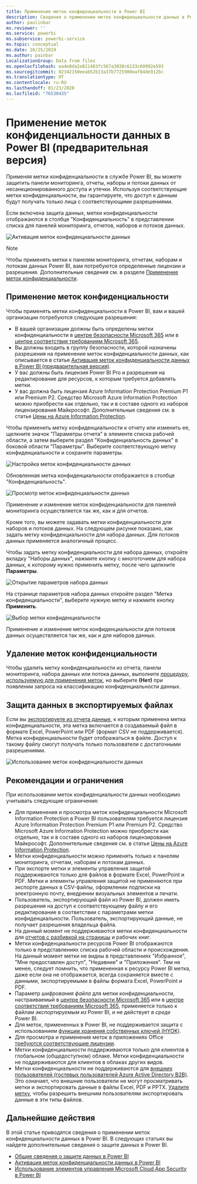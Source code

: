 ```yaml
---
title: Применение меток конфиденциальности в Power BI
description: Сведения о применении меток конфиденциальности данных в Power BI
author: paulinbar
ms.reviewer: ''
ms.service: powerbi
ms.subservice: powerbi-service
ms.topic: conceptual
ms.date: 10/25/2019
ms.author: painbar
LocalizationGroup: Data from files
ms.openlocfilehash: ea4e8da2e821483fc567a3038c6133c60992e593
ms.sourcegitcommit: 02342150eeab52b13a37b7725900eaf84de912bc
ms.translationtype: HT
ms.contentlocale: ru-RU
ms.lasthandoff: 01/23/2020
ms.locfileid: "76538435"
---
```

# <a name="apply-data-sensitivity-labels-in-power-bi-preview"></a>Применение меток конфиденциальности данных в Power BI (предварительная версия)

Применяя метки конфиденциальности в службе Power BI, вы можете защитить панели мониторинга, отчеты, наборы и потоки данных от несанкционированного доступа и утечки. Используя соответствующие метки конфиденциальности, вы гарантируете, что доступ к данным будут получать только лица с соответствующими разрешениями.

Если включена защита данных, метки конфиденциальности отображаются в столбце "Конфиденциальность" в представлении списка для панелей мониторинга, отчетов, наборов и потоков данных.

![Активация меток конфиденциальности данных](media/service-security-apply-data-sensitivity-labels/apply-data-sensitivity-labels-01.png)

> [!NOTE]
> Чтобы применять метки к панелям мониторинга, отчетам, наборам и потокам данных Power BI, вам потребуются определенные лицензии и разрешения. Дополнительные сведения см. в разделе [Применение меток конфиденциальности](#applying-sensitivity-labels).

## <a name="applying-sensitivity-labels"></a>Применение меток конфиденциальности

Чтобы применять метки конфиденциальности в Power BI, вам и вашей организации потребуются следующие разрешения:

* В вашей организации должны быть определены метки конфиденциальности в [центре безопасности Microsoft 365](https://security.microsoft.com/) или в [центре соответствия требованиям Microsoft 365](https://compliance.microsoft.com/).
* Вы должны входить в группу безопасности, которой назначены разрешения на применение меток конфиденциальности данных, как описывается в статье [Активация меток конфиденциальности данных в Power BI (предварительная версия)](../admin/service-security-enable-data-sensitivity-labels.md#enable-data-sensitivity-labels).
* У вас должны быть лицензия Power BI Pro и разрешения на редактирование для ресурсов, к которым требуется добавлять метки. 
* У вас должна быть лицензия Azure Information Protection Premium P1 или Premium P2. Средство Microsoft Azure Information Protection можно приобрести как отдельно, так и в составе одного из наборов лицензирования Майкрософт. Дополнительные сведения см. в статье [Цены на Azure Information Protection](https://azure.microsoft.com/pricing/details/information-protection/).

Чтобы применить метку конфиденциальности к отчету или изменить ее, щелкните значок "Параметры отчета" в элементе списка рабочей области, а затем выберите раздел "Конфиденциальность данных" в боковой области "Параметры". Выберите соответствующую метку конфиденциальности и сохраните параметры.

![Настройка меток конфиденциальности данных](media/service-security-apply-data-sensitivity-labels/apply-data-sensitivity-labels-02.png)

Обновленная метка конфиденциальности отображается в столбце "Конфиденциальность". 

![Просмотр меток конфиденциальности данных](media/service-security-apply-data-sensitivity-labels/apply-data-sensitivity-labels-03.png)

Применение и изменение меток конфиденциальности для панелей мониторинга осуществляется так же, как и для отчетов. 

Кроме того, вы можете задавать метки конфиденциальности для наборов и потоков данных. На следующем рисунке показано, как задать метку конфиденциальности для набора данных. Для потоков данных применяется аналогичный процесс.

Чтобы задать метку конфиденциальности для набора данных, откройте вкладку "Наборы данных", нажмите кнопку с многоточием для набора данных, к которому нужно применить метку, после чего щелкните **Параметры**.

![Открытие параметров набора данных](media/service-security-apply-data-sensitivity-labels/apply-data-sensitivity-labels-05.png)

На странице параметров набора данных откройте раздел "Метка конфиденциальности", выберите нужную метку и нажмите кнопку **Применить**.

![Выбор метки конфиденциальности](media/service-security-apply-data-sensitivity-labels/apply-data-sensitivity-labels-06.png)

Применение и изменение меток конфиденциальности для потоков данных осуществляется так же, как и для наборов данных.

## <a name="removing-sensitivity-labels"></a>Удаление меток конфиденциальности
Чтобы удалить метку конфиденциальности из отчета, панели мониторинга, набора данных или потока данных, выполните [процедуру, используемую для применения меток](#applying-sensitivity-labels), но выберите **(Нет)** при появлении запроса на классификацию конфиденциальности данных. 

## <a name="data-protection-in-exported-files"></a>Защита данных в экспортируемых файлах

Если вы [экспортируете из отчета данные](https://docs.microsoft.com/power-bi/consumer/end-user-export), к которым применена метка конфиденциальности, эта метка включается в создаваемый файл в формате Excel, PowerPoint или PDF (формат CSV не поддерживается). Метка конфиденциальности будет отображаться в файле. Доступ к такому файлу смогут получать только пользователи с достаточными разрешениями.

![Использование меток конфиденциальности данных](media/service-security-apply-data-sensitivity-labels/apply-data-sensitivity-labels-04b.png)

## <a name="considerations-and-limitations"></a>Рекомендации и ограничения

При использовании меток конфиденциальности данных необходимо учитывать следующие ограничения:

* Для применения и просмотра меток конфиденциальности Microsoft Information Protection в Power BI пользователям требуется лицензия Azure Information Protection Premium P1 или Premium P2. Средство Microsoft Azure Information Protection можно приобрести как отдельно, так и в составе одного из наборов лицензирования Майкрософт. Дополнительные сведения см. в статье [Цены на Azure Information Protection](https://azure.microsoft.com/pricing/details/information-protection/).
* Метки конфиденциальности можно применять только к панелям мониторинга, отчетам, наборам и потокам данных.
* При экспорте метки и элементы управления защитой поддерживаются только для файлов в формате Excel, PowerPoint и PDF. Метки и элементы управления защитой не применяются при экспорте данных в CSV-файлы, оформлении подписки на электронную почту, внедрении визуальных элементов и печати.
* Пользователь, экспортирующий файл из Power BI, должен иметь разрешения на доступ к соответствующему файлу и его редактирование в соответствии с параметрами метки конфиденциальности. Пользователь, экспортирующий данные, не получает разрешения владельца файла. 
* На данный момент не поддерживаются метки конфиденциальности для [отчетов с разбивкой на страницы]( https://docs.microsoft.com/power-bi/paginated-reports-report-builder-power-bi) и рабочих книг. 
* Метки конфиденциальности ресурсов Power BI отображаются только в представлениях списка рабочей области и происхождения. На данный момент метки не видны в представлениях "Избранное", "Мне предоставлен доступ", "Недавние" и "Приложения". Тем не менее, следует помнить, что примененная к ресурсу Power BI метка, даже если она не отображается, всегда сохраняется вместе с данными, экспортируемыми в файлы формата Excel, PowerPoint и PDF.
* Параметр *шифрования файла* для метки конфиденциальности, настраиваемый в [центре безопасности Microsoft 365](https://security.microsoft.com/) или в [центре соответствия требованиям Microsoft 365](https://compliance.microsoft.com/), применяется только к файлам *экспортируемым из* Power BI, и не действует *в среде* Power BI.
* Для меток, примененных в Power BI, не поддерживается защита с использованием [функции хранения собственных ключей (HYOK)](https://docs.microsoft.com/azure/information-protection/configure-adrms-restrictions).
* Для просмотра и применения меток в приложениях Office [требуются соответствующие лицензии](https://docs.microsoft.com/microsoft-365/compliance/sensitivity-labels-office-apps#subscription-and-licensing-requirements-for-sensitivity-labels).
* Метки конфиденциальности поддерживаются только для клиентов в глобальном (общедоступном) облаке. Метки конфиденциальности не поддерживаются для клиентов в облаках других видов.
* Метки конфиденциальности не поддерживаются для [внешних пользователей (гостевых пользователей Azure Active Directory B2B)](../service-admin-azure-ad-b2b.md). Это означает, что внешние пользователи не могут просматривать метки и экспортировать данные в файлы Excel, PDF и PPTX. [Удалите метку](#removing-sensitivity-labels), чтобы разрешить внешним пользователям экспортировать данные в эти типы файлов.

## <a name="next-steps"></a>Дальнейшие действия

В этой статье приводятся сведения о применении меток конфиденциальности данных в Power BI. В следующих статьях вы найдете дополнительные сведения о защите данных в Power BI. 

* [Общие сведения о защите данных в Power BI](../admin/service-security-data-protection-overview.md)
* [Активация меток конфиденциальности данных в Power BI](../admin/service-security-enable-data-sensitivity-labels.md)
* [Использование элементов управления Microsoft Cloud App Security в Power BI](../admin/service-security-using-microsoft-cloud-app-security-controls.md)